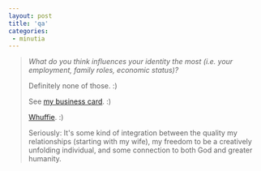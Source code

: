 ```yaml
---
layout: post
title: 'qa'
categories:
 - minutia
---
```


<blockquote><em>What do you think influences your identity the most (i.e. your employment, family roles, economic status)?</em>



Definitely none of those. :)



See <a href="index.php?file=2002_09_08_new_archive.xml&id=81375923">my business card</a>. :)



<a href="http://www.google.com/search?q=whuffie">Whuffie</a>. :)



Seriously: It's some kind of integration between the quality my relationships (starting with my wife), my freedom to be a creatively unfolding individual, and some connection to both God and greater humanity.</blockquote>

